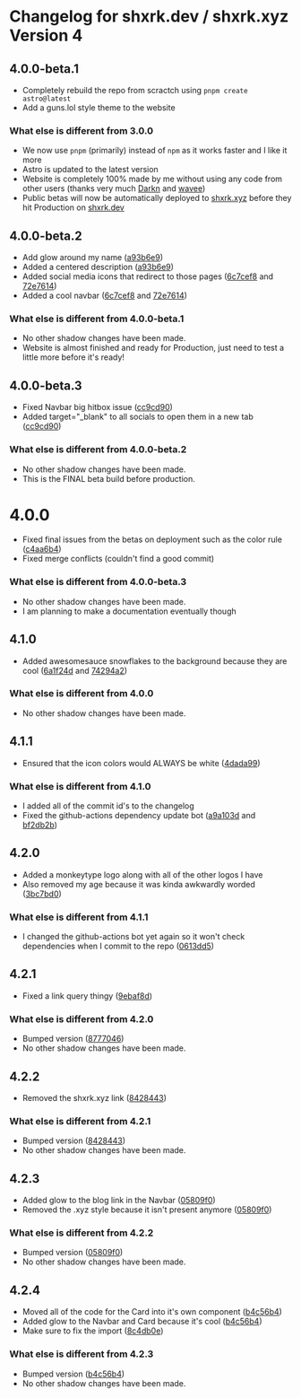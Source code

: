# Changelog for shxrk.dev / shxrk.xyz Version 4

## 4.0.0-beta.1
- Completely rebuild the repo from scractch using `pnpm create astro@latest`
- Add a guns.lol style theme to the website

### What else is different from 3.0.0
- We now use `pnpm` (primarily) instead of `npm` as it works faster and I like it more
- Astro is updated to the latest version
- Website is completely 100% made by me without using any code from other users (thanks very much [Darkn](https://darkn.bio) and [wavee](https://wavee.space))
- Public betas will now be automatically deployed to [shxrk.xyz](https://shxrk.xyz) before they hit Production on [shxrk.dev](https://shxrk.dev)

## 4.0.0-beta.2
- Add glow around my name ([a93b6e9](https://github.com/rearrangement/website/commit/a93b6e9731c709879e0a7ce024182b3b18e539e1))
- Added a centered description ([a93b6e9](https://github.com/rearrangement/website/commit/a93b6e9731c709879e0a7ce024182b3b18e539e1))
- Added social media icons that redirect to those pages ([6c7cef8](https://github.com/rearrangement/website/commit/6c7cef8b54674a1e1486458366b1f5a38a6ae192) and [72e7614](https://github.com/rearrangement/website/commit/72e7614c0a42660e0b2c21cc1d9ef3e0af88103e))
- Added a cool navbar ([6c7cef8](https://github.com/rearrangement/website/commit/6c7cef8b54674a1e1486458366b1f5a38a6ae192) and [72e7614](https://github.com/rearrangement/website/commit/72e7614c0a42660e0b2c21cc1d9ef3e0af88103e))

### What else is different from 4.0.0-beta.1
- No other shadow changes have been made.
- Website is almost finished and ready for Production, just need to test a little more before it's ready!

## 4.0.0-beta.3
- Fixed Navbar big hitbox issue ([cc9cd90](https://github.com/rearrangement/website/commit/cc9cd90ade7e4681f214b4409c847bbe6cb7833e))
- Added target="\_blank" to all socials to open them in a new tab ([cc9cd90](https://github.com/rearrangement/website/commit/cc9cd90ade7e4681f214b4409c847bbe6cb7833e))

### What else is different from 4.0.0-beta.2
- No other shadow changes have been made.
- This is the FINAL beta build before production.

# 4.0.0
- Fixed final issues from the betas on deployment such as the color rule ([c4aa6b4](https://github.com/rearrangement/website/commit/c4aa6b43d2bec7ef10250b0c43852078b0c4bd33))
- Fixed merge conflicts (couldn't find a good commit)

### What else is different from 4.0.0-beta.3
- No other shadow changes have been made.
- I am planning to make a documentation eventually though

## 4.1.0
- Added awesomesauce snowflakes to the background because they are cool ([6a1f24d](https://github.com/rearrangement/website/commit/6a1f24db21c7993cf87e823ee8ab0127cbaf356d) and [74294a2](https://github.com/rearrangement/website/commit/74294a25ff7ebc15a7a326657449824d51eac42a))

### What else is different from 4.0.0
- No other shadow changes have been made.

## 4.1.1
- Ensured that the icon colors would ALWAYS be white ([4dada99](https://github.com/rearrangement/website/commit/4dada99531befad3a7fbf26ef093b15555cce3fa))

### What else is different from 4.1.0
- I added all of the commit id's to the changelog
- Fixed the github-actions dependency update bot ([a9a103d](https://github.com/rearrangement/website/commit/a9a103dad15337138bea353170d12551e46dcdfd) and [bf2db2b](https://github.com/rearrangement/website/commit/bf2db2bf87e9479c9835cff83142415ca44fd22c))

## 4.2.0
- Added a monkeytype logo along with all of the other logos I have
- Also removed my age because it was kinda awkwardly worded ([3bc7bd0](https://github.com/rearrangement/website/commit/3bc7bd019c3e4d645f325dbbd07597951e2ebfbc))

### What else is different from 4.1.1
- I changed the github-actions bot yet again so it won't check dependencies when I commit to the repo ([0613dd5](https://github.com/rearrangement/website/commit/0613dd56b0d2d09fdf001b05a6ff33bb1dfd1da2))

## 4.2.1
- Fixed a link query thingy ([9ebaf8d](https://github.com/rearrangement/website/commit/9ebaf8dc66eeddbcf21e9cbc6e80b0d96c87ffcf))

### What else is different from 4.2.0
- Bumped version ([8777046](https://github.com/rearrangement/website/commit/877704683d7019d15bf0ceabf80b63659208d77f))
- No other shadow changes have been made.

## 4.2.2
- Removed the shxrk.xyz link ([8428443](https://github.com/rearrangement/website/commit/8428443fea467adfa9925ebbd9f3e60e7dd84468))

### What else is different from 4.2.1
- Bumped version ([8428443](https://github.com/rearrangement/website/commit/8428443fea467adfa9925ebbd9f3e60e7dd84468))
- No other shadow changes have been made.

## 4.2.3
- Added glow to the blog link in the Navbar ([05809f0](https://github.com/rearrangement/website/commit/05809f04148be071e435c1476b3e9e252379c3e4))
- Removed the .xyz style because it isn't present anymore ([05809f0](https://github.com/rearrangement/website/commit/05809f04148be071e435c1476b3e9e252379c3e4))

### What else is different from 4.2.2
- Bumped version ([05809f0](https://github.com/rearrangement/website/commit/05809f04148be071e435c1476b3e9e252379c3e4))
- No other shadow changes have been made.

## 4.2.4
- Moved all of the code for the Card into it's own component ([b4c56b4](https://github.com/rearrangement/website/commit/b4c56b4ecf6c50776523df3bf6b1370fb24d8d07))
- Added glow to the Navbar and Card because it's cool ([b4c56b4](https://github.com/rearrangement/website/commit/b4c56b4ecf6c50776523df3bf6b1370fb24d8d07))
- Make sure to fix the import ([8c4db0e](https://github.com/rearrangement/website/commit/8c4db0ec3ca96c122beac6e2732cb0a8e188dfcf))

### What else is different from 4.2.3
- Bumped version ([b4c56b4](https://github.com/rearrangement/website/commit/b4c56b4ecf6c50776523df3bf6b1370fb24d8d07))
- No other shadow changes have been made. 
